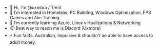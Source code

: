 - 👋 Hi, I’m @uxmbra / Trent
- 👀 I’m interested in Homelabs, PC Building, Windows Optimization, FPS Games and Aim Training
- 🌱 I’m currently learning Azure, Linux virtualizations & Networking
- 📫 Best way to reach me is Discord [Uxmbra]
- ⚡ Fun facts: Australian, Impulsive & shouldn't be able to have access to adult money.

<!---
uxmbra/uxmbra is a ✨ special ✨ repository because its `README.md` (this file) appears on your GitHub profile.
You can click the Preview link to take a look at your changes.
--->
